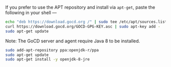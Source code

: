 If you prefer to use the APT repository and install via `apt-get`, paste the following in your shell —

```bash
echo "deb https://download.gocd.org /" | sudo tee /etc/apt/sources.list.d/gocd.list
curl https://download.gocd.org/GOCD-GPG-KEY.asc | sudo apt-key add -
sudo apt-get update
```

Note: The GoCD server and agent require Java 8 to be installed. 

```bash
sudo add-apt-repository ppa:openjdk-r/ppa
sudo apt-get update
sudo apt-get install -y openjdk-8-jre
```
